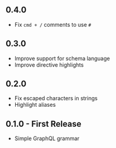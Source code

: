 ## 0.4.0

* Fix `cmd + /` comments to use `#`

## 0.3.0

* Improve support for schema language
* Improve directive highlights

## 0.2.0

* Fix escaped characters in strings
* Highlight aliases

## 0.1.0 - First Release
* Simple GraphQL grammar
